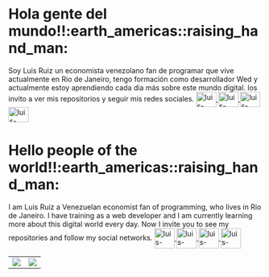 <h1>Hola gente del mundo!!:earth_americas::raising_hand_man:</h1>Soy Luis Ruiz un economista venezolano fan de programar que vive actualmente en Rio de Janeiro, tengo formación como desarrollador Wed y actualmente estoy aprendiendo cada dia más sobre este mundo digital. los invito a ver mis repositorios y seguir mis redes sociales.

<a href="https://www.linkedin.com/in/luis-alberto-ruiz-g%C3%B3mez-5949291ab/" target="_blank">
<img align="center" alt="luis-linkedin" height="30" width="40" src="https://cdn.jsdelivr.net/npm/simple-icons@3.0.1/icons/linkedin.svg" style="max-width:100%;">
</a>
<a href="https://www.youtube.com/channel/UCwo2yg0_7hB7APbRc_lxH9w" target="_blank">
<img align="center" alt="luis-youtube" height="30" width="40" src="https://cdn.jsdelivr.net/npm/simple-icons@3.0.1/icons/youtube.svg" style="max-width:100%;">
</a>
<a href="https://www.instagram.com/bboysiul/" target="_blank">
<img align="center" alt="luis-instagram" height="30" width="40" src="https://cdn.jsdelivr.net/npm/simple-icons@3.0.1/icons/instagram.svg" style="max-width:100%;">
</a>
<a href="https://www.facebook.com/luisalberto.ruiz.75/" target="_blank">
<img align="center" alt="luis-instagram" height="30" width="40" src="https://cdn.jsdelivr.net/npm/simple-icons@3.0.1/icons/facebook.svg" style="max-width:100%;">
</a>

<h1>Hello people of the world!!:earth_americas::raising_hand_man:</h1>I am Luis Ruiz a Venezuelan economist fan of programming, who lives in Rio de Janeiro. I have 
training  as a web developer and I am currently learning more about this digital world every day. Now I invite you to see my repositories and follow my  social networks.


<a href="https://www.linkedin.com/in/luis-alberto-ruiz-g%C3%B3mez-5949291ab/" target="_blank">
<img align="center" alt="luis-linkedin" height="40" width="40" src="https://cdn.jsdelivr.net/npm/simple-icons@3.0.1/icons/linkedin.svg" style="max-width:100%;">
</a>
<a href="https://www.youtube.com/channel/UCwo2yg0_7hB7APbRc_lxH9w" target="_blank">
<img align="center" alt="luis-youtube" height="40" width="40" src="https://cdn.jsdelivr.net/npm/simple-icons@3.0.1/icons/youtube.svg" style="max-width:100%;">
</a>
<a href="https://www.instagram.com/bboysiul/" target="_blank">
<img align="center" alt="luis-instagram" height="40" width="40" src="https://cdn.jsdelivr.net/npm/simple-icons@3.0.1/icons/instagram.svg" style="max-width:100%;">
</a>
<a href="https://www.facebook.com/luisalberto.ruiz.75/" target="_blank">
<img align="center" alt="luis-instagram" height="40" width="40" src="https://cdn.jsdelivr.net/npm/simple-icons@3.0.1/icons/facebook.svg" style="max-width:100%;">
</a>

<table>
    <tr>
        <td>
            <img src="https://github-readme-stats.vercel.app/api/top-langs/?username=LuisRuiz54&layout=compact&theme=midnight-blue"/>
        </td>
        <td>
            <img src="https://github-readme-stats.vercel.app/api?username=LuisRuiz54&show_icons=true&count_private=true&theme=midnight-blue" />
        </td>
    </tr>   
</table>
